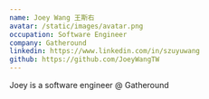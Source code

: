 ```yaml
---
name: Joey Wang 王斯右
avatar: /static/images/avatar.png
occupation: Software Engineer
company: Gatheround
linkedin: https://www.linkedin.com/in/szuyuwang
github: https://github.com/JoeyWangTW
---
```


Joey is a software engineer @ Gatheround
